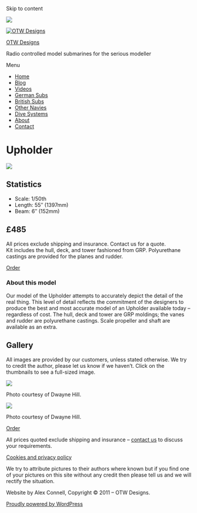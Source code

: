 Skip to content

![](/downloaded/images/cropped-home-back.jpg)

[![OTW Designs](/downloaded/images/cropped-fish-1.png)](/)

[OTW Designs](/)

Radio controlled model submarines for the serious modeller

Menu

  * [Home](/)
  * [Blog](/blog/)
  * [Videos](/videos/)
  * [German Subs](/#GermanSubs)
  * [British Subs](/#BritishSubs)
  * [Other Navies](/#OtherNavies)
  * [Dive Systems](/#DiveSystems)
  * [About](/about-2/)
  * [Contact](/contact-us/)

# Upholder

![](/downloaded/images/upholder-front-1568x1047.jpg)

## Statistics

  * Scale: 1/50th
  * Length: 55″ (1397mm)
  * Beam: 6″ (152mm)

## £485

All prices exclude shipping and insurance. Contact us for a quote.  
Kit includes the hull, deck, and tower fashioned from GRP. Polyurethane
castings are provided for the planes and rudder.

[  Order ](/contact-us/)

### About this model

Our model of the Upholder attempts to accurately depict the detail of the real
thing. This level of detail reflects the commitment of the designers to
produce the best and most accurate model of an Upholder available today –
regardless of cost. The hull, deck and tower are GRP moldings; the vanes and
rudder are polyurethane castings. Scale propeller and shaft are available as
an extra.

## Gallery

All images are provided by our customers, unless stated otherwise. We try to
credit the author, please let us know if we haven’t. Click on the thumbnails
to see a full-sized image.

[![](/downloaded/images/upholder-front-1568x1047.jpg)](/wp-content/uploads/2019/05/upholder-front.jpg)

Photo courtesy of Dwayne Hill.

[![](/downloaded/images/100-4880-1568x1178.jpg)](/wp-content/uploads/2019/05/100-4880.jpg)

Photo courtesy of Dwayne Hill.

[  Order ](/contact-us/)

All prices quoted exclude shipping and insurance – [contact us](/contact-us/) to discuss your requirements.

[Cookies and privacy policy](/cookies-privacy-policy/)

We try to attribute pictures to their authors where known but if you find one
of your pictures on this site without any credit then please tell us and we
will rectify the situation.

Website by Alex Connell, Copyright © 2011 – OTW Designs.

[ Proudly powered by WordPress ](https://en-gb.wordpress.org/)

